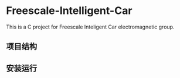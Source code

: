 # Freescale-Intelligent-Car
This is a C project for Freescale Inteligent Car electromagnetic group.

## 项目结构

## 安装运行

